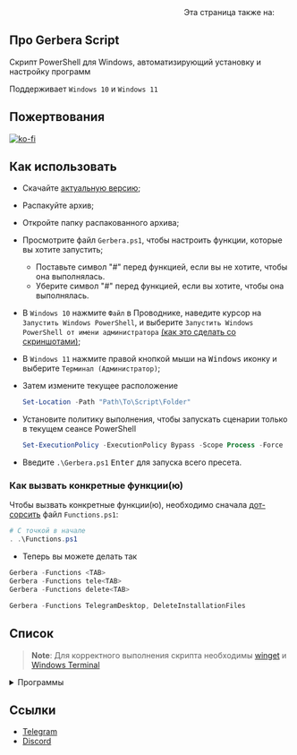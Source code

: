 <div align="right">
  Эта страница также на:
  <a title="English" href="README.md"><img src="https://upload.wikimedia.org/wikipedia/en/a/ae/Flag_of_the_United_Kingdom.svg" height="11px"/></a>
  <a title="Українська" href="README_uk-ua.md"><img src="https://upload.wikimedia.org/wikipedia/commons/4/49/Flag_of_Ukraine.svg" height="11px"/></a>
</div>

## Про Gerbera Script

Скрипт PowerShell для Windows, автоматизирующий установку и настройку программ

Поддерживает `Windows 10` и `Windows 11`

## Пожертвования

[![ko-fi](https://www.ko-fi.com/img/githubbutton_sm.svg)](https://ko-fi.com/lowlife)

## Как использовать

* Скачайте [актуальную версию](https://github.com/lowl1f3/Gerbera-Script/releases/latest);
* Распакуйте архив;
* Откройте папку распакованного архива;
* Просмотрите файл `Gerbera.ps1`, чтобы настроить функции, которые вы хотите запустить;
  * Поставьте символ "#" перед функцией, если вы не хотите, чтобы она выполнялась.
  * Уберите символ "#" перед функцией, если вы хотите, чтобы она выполнялась.
* В `Windows 10` нажмите `Файл` в Проводнике, наведите курсор на `Запустить Windows PowerShell`, и выберите `Запустить Windows PowerShell от имени администратора` [(как это сделать со скриншотами)](https://www.howtogeek.com/662611/9-ways-to-open-powershell-in-windows-10/);
* В `Windows 11` нажмите правой кнопкой мыши на <kbd>Windows</kbd> иконку и выберите `Терминал (Администратор)`;
* Затем измените текущее расположение

  ```powershell
  Set-Location -Path "Path\To\Script\Folder"
  ```

* Установите политику выполнения, чтобы запускать сценарии только в текущем сеансе PowerShell

  ```powershell
  Set-ExecutionPolicy -ExecutionPolicy Bypass -Scope Process -Force
  ```

* Введите `.\Gerbera.ps1` <kbd>Enter</kbd> для запуска всего пресета.

### Как вызвать конкретные функции(ю)

Чтобы вызвать конкретные функции(ю), необходимо сначала [дот-сорсить](https://docs.microsoft.com/ru-ru/powershell/module/microsoft.powershell.core/about/about_operators#dot-sourcing-operator) файл `Functions.ps1`:

```powershell
# С точкой в начале
. .\Functions.ps1
```

* Теперь вы можете делать так

```powershell
Gerbera -Functions <TAB>
Gerbera -Functions tele<TAB>
Gerbera -Functions delete<TAB>

Gerbera -Functions TelegramDesktop, DeleteInstallationFiles
```

## Список

> **Note**: Для корректного выполнения скрипта необходимы [winget](https://github.com/microsoft/winget-cli) и [Windows Terminal](https://github.com/microsoft/terminal)

<details>
  <summary>Программы</summary>

* [Telegram Desktop](https://desktop.telegram.org)
* [Spotify](https://www.spotify.com/download/windows)
* [Discord](https://discord.com/download)
  * [BetterDiscord](https://betterdiscord.app), [плагины](https://github.com/lowl1f3/Gerbera-Script/blob/main/src/Module/Gerbera.psm1#L284) и [темы](https://github.com/lowl1f3/Gerbera-Script/blob/main/src/Module/Gerbera.psm1#L397)
* [Steam](https://store.steampowered.com/about)
* [Mozilla Firefox](https://www.mozilla.org/en/firefox/new)
  * [Кастомизация](https://github.com/lowl1f3/Firefox) используя .css дополнения
* [NanaZip](https://github.com/M2Team/NanaZip#-nanazip)
* [Курсор](https://www.deviantart.com/jepricreations/art/Windows-11-Cursors-Concept-v2-886489356)
* [Notepad++](https://notepad-plus-plus.org/downloads)
* [GitHub Desktop](https://desktop.github.com)
* [Visual Stutio Community 2022](https://visualstudio.microsoft.com/#vs-section)
* [Microsoft Visual Stutio Code](https://code.visualstudio.com/Download)
* [TeamSpeak 3 Client](https://teamspeak.com/en/downloads)
* [qBittorrent](https://www.qbittorrent.org/download.php)
* [Adobe Creative Cloud](https://creativecloud.adobe.com/en/apps/download/creative-cloud)
* [Java 8](https://www.java.com/en/download) и [Java 19](https://www.oracle.com/java/technologies/downloads/#jdk19-windows)
* [WireGuard](https://www.wireguard.com/install)
* [Настраиваемый](https://github.com/farag2/Office) Microsoft Office
  * Word, Excel, PowerPoint, Outlook
* [Sophia Script](https://github.com/farag2/Sophia-Script-for-Windows)
  * [Системные требования](https://github.com/farag2/Sophia-Script-for-Windows#system-requirements)
</details>

## Ссылки

* [Telegram](https://t.me/lowlif3)
* [Discord](https://discord.com/users/330825971835863042)
